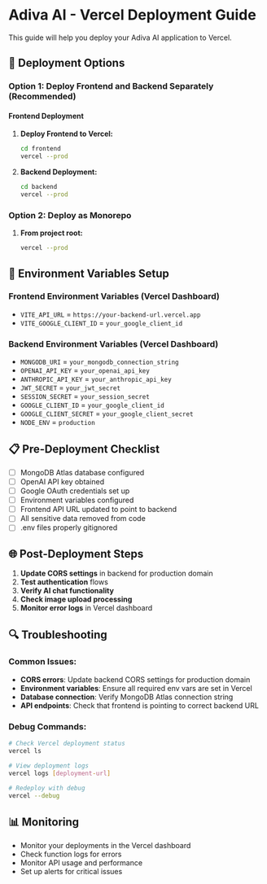 # Adiva AI - Vercel Deployment Guide

This guide will help you deploy your Adiva AI application to Vercel.

## 🚀 Deployment Options

### Option 1: Deploy Frontend and Backend Separately (Recommended)

#### Frontend Deployment
1. **Deploy Frontend to Vercel:**
   ```bash
   cd frontend
   vercel --prod
   ```

2. **Backend Deployment:**
   ```bash
   cd backend
   vercel --prod
   ```

### Option 2: Deploy as Monorepo

1. **From project root:**
   ```bash
   vercel --prod
   ```

## 🔧 Environment Variables Setup

### Frontend Environment Variables (Vercel Dashboard)
- `VITE_API_URL` = `https://your-backend-url.vercel.app`
- `VITE_GOOGLE_CLIENT_ID` = `your_google_client_id`

### Backend Environment Variables (Vercel Dashboard)
- `MONGODB_URI` = `your_mongodb_connection_string`
- `OPENAI_API_KEY` = `your_openai_api_key`
- `ANTHROPIC_API_KEY` = `your_anthropic_api_key`
- `JWT_SECRET` = `your_jwt_secret`
- `SESSION_SECRET` = `your_session_secret`
- `GOOGLE_CLIENT_ID` = `your_google_client_id`
- `GOOGLE_CLIENT_SECRET` = `your_google_client_secret`
- `NODE_ENV` = `production`

## 📋 Pre-Deployment Checklist

- [ ] MongoDB Atlas database configured
- [ ] OpenAI API key obtained
- [ ] Google OAuth credentials set up
- [ ] Environment variables configured
- [ ] Frontend API URL updated to point to backend
- [ ] All sensitive data removed from code
- [ ] .env files properly gitignored

## 🌐 Post-Deployment Steps

1. **Update CORS settings** in backend for production domain
2. **Test authentication** flows
3. **Verify AI chat functionality**
4. **Check image upload processing**
5. **Monitor error logs** in Vercel dashboard

## 🔍 Troubleshooting

### Common Issues:
- **CORS errors**: Update backend CORS settings for production domain
- **Environment variables**: Ensure all required env vars are set in Vercel
- **Database connection**: Verify MongoDB Atlas connection string
- **API endpoints**: Check that frontend is pointing to correct backend URL

### Debug Commands:
```bash
# Check Vercel deployment status
vercel ls

# View deployment logs
vercel logs [deployment-url]

# Redeploy with debug
vercel --debug
```

## 📊 Monitoring

- Monitor your deployments in the Vercel dashboard
- Check function logs for errors
- Monitor API usage and performance
- Set up alerts for critical issues

